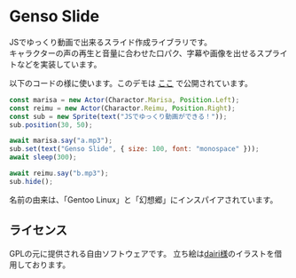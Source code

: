 # Genso Slide
JSでゆっくり動画で出来るスライド作成ライブラリです。<br>
キャラクターの声の再生と音量に合わせた口パク、字幕や画像を出せるスプライトなどを実装しています。

以下のコードの様に使います。このデモは [ここ](https://kajizukataichi.github.io/genso-slide/test) で公開されています。
```javascript
const marisa = new Actor(Charactor.Marisa, Position.Left);
const reimu = new Actor(Charactor.Reimu, Position.Right);
const sub = new Sprite(text("JSでゆっくり動画ができる！"));
sub.position(30, 50);

await marisa.say("a.mp3");
sub.set(text("Genso Slide", { size: 100, font: "monospace" }));
await sleep(300);

await reimu.say("b.mp3");
sub.hide();
```

名前の由来は、「Gentoo Linux」と「幻想郷」にインスパイアされています。

## ライセンス
GPLの元に提供される自由ソフトウェアです。
立ち絵は[dairi様](https://www.pixiv.net/users/4920496)のイラストを借用しております。
